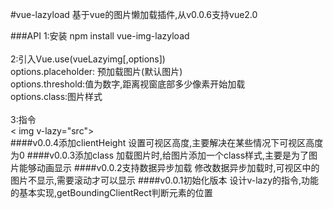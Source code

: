 #vue-lazyload
基于vue的图片懒加载插件,从v0.0.6支持vue2.0

###API
1:安装 npm install vue-img-lazyload <br><br>
2:引入Vue.use(vueLazyimg[,options])<br>
options.placeholder: 预加载图片(默认图片)<br>
options.threshold:值为数字,距离视窗底部多少像素开始加载<br>
options.class:图片样式<br><br>
3:指令<br>
< img v-lazy="src"><br>
####v0.0.4添加clientHeight
设置可视区高度,主要解决在某些情况下可视区高度为0
####v0.0.3添加class
加载图片时,给图片添加一个class样式,主要是为了图片能够动画显示
####v0.0.2支持数据异步加载
修改数据异步加载时,可视区中的图片不显示,需要滚动才可以显示
####v0.0.1初始化版本
设计v-lazy的指令,功能的基本实现,getBoundingClientRect判断元素的位置